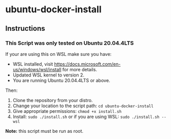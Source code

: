 # ubuntu-docker-install

## Instructions

### This Script was only tested on Ubuntu 20.04.4LTS

If your are using this on WSL make sure you have:

<ul>
<li>
WSL installed, visit <a href="https://docs.microsoft.com/en-us/windows/wsl/install">https://docs.microsoft.com/en-us/windows/wsl/install</a> for more details.
</li>
<li>Updated WSL kernel to version 2.</li>
<li>You are running Ubuntu 20.04.4LTS or above.</li>
</ul>

Then:

<ol>
<li>
Clone the repository from your distro.
</li>
<li>
Change your location to the script path: <code>cd ubuntu-docker-install
</code>
</li>
<li>
Give appropriate permissions: <code>chmod +x install.sh</code>
</li>
<li>
Install: <code>sudo ./install.sh</code> 
or if you are using WSL: <code>sudo ./install.sh --wsl</code>
</li>
</ol>

<b>Note:</b> this script must be run as root.
